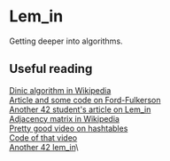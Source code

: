 # Lem_in
Getting deeper into algorithms.

## Useful reading
[Dinic algorithm in Wikipedia](https://en.wikipedia.org/wiki/Dinic%27s_algorithm)\
[Article and some code on Ford-Fulkerson](https://sahebg.github.io/computersceince/Maximux-flow-ford-fulkarson-algorithm-c-program-example)\
[Another 42 student's article on Lem_in](https://medium.com/@jamierobertdawson/lem-in-finding-all-the-paths-and-deciding-which-are-worth-it-2503dffb893)\
[Adjacency matrix in Wikipedia](https://en.wikipedia.org/wiki/Adjacency_matrix)\
[Pretty good video on hashtables](https://www.youtube.com/watch?v=wg8hZxMRwcw)\
[Code of that video](https://github.com/engineer-man/youtube/tree/master/077)\
[Another 42 lem_in](https://git.42l.fr/amamy/Lem-in)\